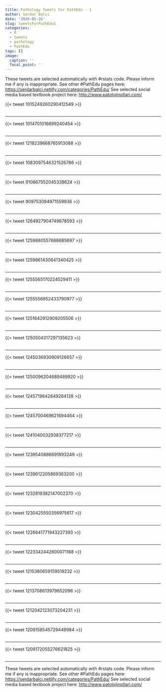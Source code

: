 ```yaml
---
title: Pathology Tweets For PathEdu - 1
author: Serdar Balci
date: '2020-05-26'
slug: tweetsForPathEdu1
categories:
  - R
  - tweets
  - pathology
  - PathEdu
tags: []
image:
  caption: ''
  focal_point: ''
---
```



These tweets are selected automatically with #rstats code. Please inform me if any is inappropriate.
See other #PathEdu pages here: https://serdarbalci.netlify.com/categories/PathEdu/ 
See selected social media based textbook project here: http://www.patolojinotlari.com/

{{< tweet 1015249260290412549 >}}
<br>
<br>
<hr>
{{< tweet 1014701016699240454 >}}
<br>
<br>
<hr>
{{< tweet 1218239668765913088 >}}
<br>
<br>
<hr>
{{< tweet 1083097546321526786 >}}
<br>
<br>
<hr>
{{< tweet 910867552045338624 >}}
<br>
<br>
<hr>
{{< tweet 909753094971559936 >}}
<br>
<br>
<hr>
{{< tweet 1264927904749678593 >}}
<br>
<br>
<hr>
{{< tweet 1259880557686685697 >}}
<br>
<br>
<hr>
{{< tweet 1259861430641340425 >}}
<br>
<br>
<hr>
{{< tweet 1255565170224529411 >}}
<br>
<br>
<hr>
{{< tweet 1255556952433790977 >}}
<br>
<br>
<hr>
{{< tweet 1251642912909205506 >}}
<br>
<br>
<hr>
{{< tweet 1250504317297135623 >}}
<br>
<br>
<hr>
{{< tweet 1245036930909126657 >}}
<br>
<br>
<hr>
{{< tweet 1250096204689489920 >}}
<br>
<br>
<hr>
{{< tweet 1245719642649264128 >}}
<br>
<br>
<hr>
{{< tweet 1245700469621694464 >}}
<br>
<br>
<hr>
{{< tweet 1241040032938377217 >}}
<br>
<br>
<hr>
{{< tweet 1239540886691893249 >}}
<br>
<br>
<hr>
{{< tweet 1239612205869363200 >}}
<br>
<br>
<hr>
{{< tweet 1232819382147002370 >}}
<br>
<br>
<hr>
{{< tweet 1230425550356975617 >}}
<br>
<br>
<hr>
{{< tweet 1226641771943227393 >}}
<br>
<br>
<hr>
{{< tweet 1223342442600071168 >}}
<br>
<br>
<hr>
{{< tweet 1215380659159519232 >}}
<br>
<br>
<hr>
{{< tweet 1213708613979652096 >}}
<br>
<br>
<hr>
{{< tweet 1212042123073204231 >}}
<br>
<br>
<hr>
{{< tweet 1209158545729449984 >}}
<br>
<br>
<hr>
{{< tweet 1209172055276621825 >}}
<br>
<br>
<hr>


These tweets are selected automatically with #rstats code. Please inform me if any is inappropriate.
See other #PathEdu pages here: https://serdarbalci.netlify.com/categories/PathEdu/ 
See selected social media based textbook project here: http://www.patolojinotlari.com/
